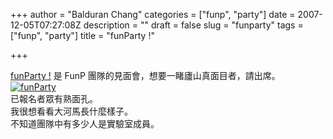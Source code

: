 +++
author = "Balduran Chang"
categories = ["funp", "party"]
date = 2007-12-05T07:27:08Z
description = ""
draft = false
slug = "funparty"
tags = ["funp", "party"]
title = "funParty !"

+++


[funParty !](http://funp.com/party/) 是 FunP 團隊的見面會，想要一睹廬山真面目者，請出席。  
[![funParty](http://funp.com/party/images/2007funParty.jpg)](http://funp.com/party/ "funParty")  
 已報名者眾有熟面孔。  
 我很想看看大河馬長什麼樣子。  
 不知道團隊中有多少人是實驗室成員。

